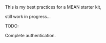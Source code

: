 This is my best practices for a MEAN starter kit,

still work in progress...

TODO:

Complete authentication.
